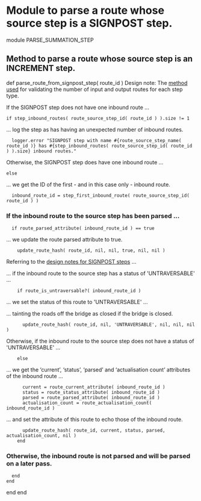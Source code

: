 # Module to parse a route whose source step is a SIGNPOST step.

module PARSE_SUMMATION_STEP
## Method to parse a route whose source step is an INCREMENT step.

  def parse_route_from_signpost_step( route_id )
Design note: The [method used](https://ukparliament.github.io/ontologies/procedure/flowcharts/meta/design-notes/#validating-inputs-and-outputs-to-steps) for validating the number of input and output routes for each step type.

If the SIGNPOST step does not have one inbound route ...

    if step_inbound_routes( route_source_step_id( route_id ) ).size != 1
... log the step as has having an unexpected number of inbound routes.

      logger.error "SIGNPOST step with name #{route_source_step_name( route_id )} has #{step_inbound_routes( route_source_step_id( route_id ) ).size} inbound routes."
Otherwise, the SIGNPOST step does have one inbound route ...

    else
... we get the ID of the first - and in this case only - inbound route.

      inbound_route_id = step_first_inbound_route( route_source_step_id( route_id ) )
### If the inbound route to the source step has been parsed ...

      if route_parsed_attribute( inbound_route_id ) == true
... we update the route parsed attribute to true.

        update_route_hash( route_id, nil, nil, true, nil, nil )
Referring to the [design notes for SIGNPOST steps](https://ukparliament.github.io/ontologies/procedure/flowcharts/meta/design-notes/with-step-types/#signpost-steps) ...

... if the inbound route to the source step has a status of 'UNTRAVERSABLE' ...

        if route_is_untraversable?( inbound_route_id )
... we set the status of this route to 'UNTRAVERSABLE' ...

... tainting the roads off the bridge as closed if the bridge is closed.

          update_route_hash( route_id, nil, 'UNTRAVERSABLE', nil, nil, nil )
Otherwise, if the inbound route to the source step does not have a status of 'UNTRAVERSABLE' ...

        else
... we get the ‘current’, ‘status’, ‘parsed’ and ‘actualisation count’ attributes of the inbound route ...

          current = route_current_attribute( inbound_route_id )
          status = route_status_attribute( inbound_route_id )
          parsed = route_parsed_attribute( inbound_route_id )
          actualisation_count = route_actualisation_count( inbound_route_id )
... and set the attribute of this route to echo those of the inbound route.

          update_route_hash( route_id, current, status, parsed, actualisation_count, nil )
        end
### Otherwise, the inbound route is not parsed and will be parsed on a later pass.

      end
    end
  end
end